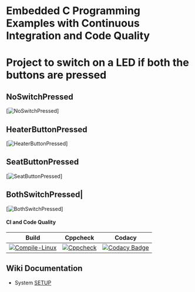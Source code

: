 # Embedded C Programming Examples with Continuous Integration and Code Quality

# Project to switch on a LED if both the buttons are pressed

## NoSwitchPressed

[![NoSwitchPressed](https://github.com/Chandru-crypted/EmbeddedTrackActivity/blob/main/Act1/simulation/no_switch_pressed.png)]

## HeaterButtonPressed

[![HeaterButtonPressed](https://github.com/Chandru-crypted/EmbeddedTrackActivity/blob/main/Act1/simulation/heater_button_pressed.png)]

## SeatButtonPressed

[![SeatButtonPressed](https://github.com/Chandru-crypted/EmbeddedTrackActivity/blob/main/Act1/simulation/seat_button_pressed.png)]

## BothSwitchPressed|

[![BothSwitchPressed](https://github.com/Chandru-crypted/EmbeddedTrackActivity/blob/main/Act1/simulation/both_button.png)]

#### CI and Code Quality

|Build|Cppcheck|Codacy|
|:--:|:--:|:--:|
|[![Compile-Linux](https://github.com/Bharathgopal/Emb-C/actions/workflows/Compile.yml/badge.svg)](https://github.com/Bharathgopal/Emb-C/actions/workflows/Compile.yml)|[![Cppcheck](https://github.com/Bharathgopal/Emb-C/actions/workflows/CodeQulaity.yml/badge.svg)](https://github.com/Bharathgopal/Emb-C/actions/workflows/CodeQulaity.yml)|[![Codacy Badge](https://app.codacy.com/project/badge/Grade/643b7ca2b2dc4daba1e700c216bb87d9)](https://www.codacy.com/gh/Bharathgopal/Emb-C/dashboard?utm_source=github.com&amp;utm_medium=referral&amp;utm_content=Bharathgopal/Emb-C&amp;utm_campaign=Badge_Grade)|

## Wiki Documentation
* System [SETUP](https://github.com/Bharathgopal/Emb-C/wiki)
